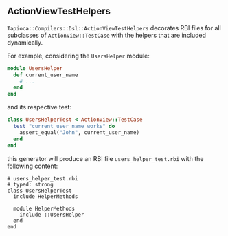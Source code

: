 ## ActionViewTestHelpers

`Tapioca::Compilers::Dsl::ActionViewTestHelpers` decorates RBI files for all
subclasses of `ActionView::TestCase` with the helpers that are included dynamically.

For example, considering the `UsersHelper` module:

~~~rb
module UsersHelper
  def current_user_name
    # ...
  end
end
~~~

and its respective test:

~~~rb
class UsersHelperTest < ActionView::TestCase
  test "current_user_name works" do
    assert_equal("John", current_user_name)
  end
end
~~~

this generator will produce an RBI file `users_helper_test.rbi` with the following content:

~~~rbi
# users_helper_test.rbi
# typed: strong
class UsersHelperTest
  include HelperMethods

  module HelperMethods
    include ::UsersHelper
  end
end
~~~
